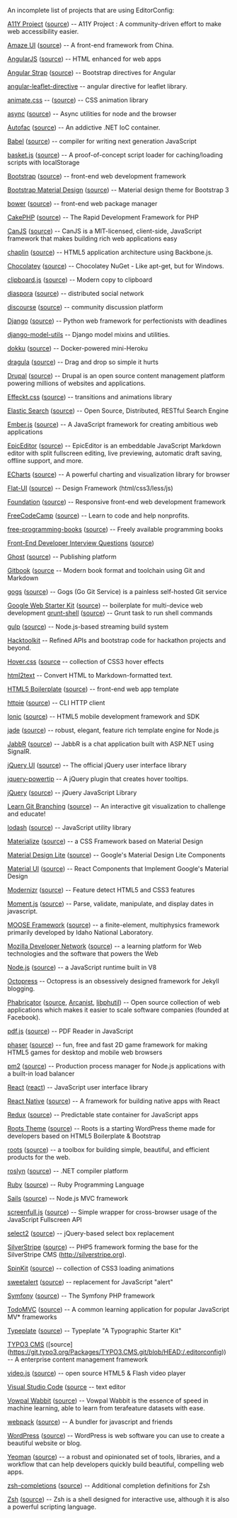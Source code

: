 An incomplete list of projects that are using EditorConfig:

[A11Y Project](http://a11yproject.com) ([source](https://github.com/a11yproject/a11yproject.com/blob/gh-pages/.editorconfig)) -- A11Y Project : A community-driven effort to make web accessibility easier.

[Amaze UI](https://github.com/allmobilize/amazeui) ([source](https://github.com/allmobilize/amazeui/blob/master/.editorconfig)) -- A front-end framework from China.

[AngularJS](https://angularjs.org/) ([source](https://github.com/angular/angular.js)) -- HTML enhanced for web apps

[Angular Strap](http://mgcrea.github.io/angular-strap/) ([source](https://github.com/mgcrea/angular-strap/blob/master/.editorconfig)) -- Bootstrap directives for Angular

[angular-leaflet-directive](https://github.com/tombatossals/angular-leaflet-directive) -- angular directive for leaflet library.

[animate.css](https://daneden.github.io/animate.css/) -- ([source](https://github.com/daneden/animate.css/blob/master/.editorconfig)) -- CSS animation library

[async](https://github.com/caolan/async) ([source](https://github.com/caolan/async/blob/master/.editorconfig)) -- Async utilities for node and the browser

[Autofac](http://autofac.org/) ([source](https://github.com/autofac/Autofac)) -- An addictive .NET IoC container.

[Babel](https://babeljs.io/) ([source](https://github.com/babel/babel/blob/master/.editorconfig)) -- compiler for writing next generation JavaScript

[basket.js](http://addyosmani.github.com/basket.js/) ([source](https://github.com/addyosmani/basket.js)) -- A proof-of-concept script loader for caching/loading scripts with localStorage

[Bootstrap](http://getbootstrap.com/) ([source](https://github.com/twbs/bootstrap/)) -- front-end web development framework

[Bootstrap Material Design](http://fezvrasta.github.io/bootstrap-material-design/) ([source](https://github.com/FezVrasta/bootstrap-material-design/blob/master/.editorconfig)) -- Material design theme for Bootstrap 3

[bower](http://bower.io/) ([source](https://github.com/bower/bower/blob/master/.editorconfig)) -- front-end web package manager

[CakePHP](http://cakephp.org) ([source](https://github.com/cakephp/cakephp)) -- The Rapid Development Framework for PHP

[CanJS](http://canjs.us/) ([source](https://github.com/jupiterjs/canjs)) -- CanJS is a MIT-licensed, client-side, JavaScript framework that makes building rich web applications easy

[chaplin](http://chaplinjs.org/) ([source](https://github.com/chaplinjs/chaplin/blob/master/.editorconfig)) -- HTML5 application architecture using Backbone.js.

[Chocolatey](http://chocolatey.org) ([source](https://github.com/chocolatey/chocolatey)) -- Chocolatey NuGet - Like apt-get, but for Windows.

[clipboard.js](https://clipboardjs.com/) ([source](https://github.com/zenorocha/clipboard.js/blob/master/.editorconfig)) -- Modern copy to clipboard

[diaspora](https://diasporafoundation.org/) ([source](https://github.com/diaspora/diaspora/blob/develop/.editorconfig)) -- distributed social network

[discourse](http://www.discourse.org/) ([source](https://github.com/discourse/discourse/blob/master/.editorconfig)) -- community discussion platform

[Django](https://www.djangoproject.com/) ([source](https://github.com/django/django/blob/master/.editorconfig)) -- Python web framework for perfectionists with deadlines

[django-model-utils](https://github.com/carljm/django-model-utils) -- Django model mixins and utilities.

[dokku](https://github.com/progrium/dokku#readme) ([source](https://github.com/progrium/dokku/blob/master/.editorconfig)) -- Docker-powered mini-Heroku

[dragula](http://bevacqua.github.io/dragula/) ([source](https://github.com/bevacqua/dragula/blob/master/.editorconfig)) -- Drag and drop so simple it hurts

[Drupal](http://drupal.org) ([source](http://cgit.drupalcode.org/drupal/tree/.editorconfig)) -- Drupal is an open source content management platform powering millions of websites and applications.

[Effeckt.css](https://h5bp.github.io/Effeckt.css/) ([source](https://github.com/h5bp/Effeckt.css/blob/master/.editorconfig)) -- transitions and animations library

[Elastic Search](https://www.elastic.co/products/elasticsearch) ([source](https://github.com/elastic/elasticsearch/blob/master/.editorconfig)) -- Open Source, Distributed, RESTful Search Engine

[Ember.js](http://emberjs.com/) ([source](https://github.com/emberjs/ember.js/blob/master/.editorconfig)) -- A JavaScript framework for creating ambitious web applications 

[EpicEditor](http://epiceditor.com/) ([source](https://github.com/OscarGodson/EpicEditor/blob/develop/.editorconfig)) -- EpicEditor is an embeddable JavaScript Markdown editor with split fullscreen editing, live previewing, automatic draft saving, offline support, and more.

[ECharts](http://echarts.baidu.com/) ([source](https://github.com/ecomfe/echarts/blob/master/.editorconfig)) -- A powerful charting and visualization library for browser

[Flat-UI](http://designmodo.com/flat-free/) ([source](https://github.com/designmodo/Flat-UI/blob/master/.editorconfig)) -- Design Framework (html/css3/less/js)

[Foundation](http://foundation.zurb.com/) ([source](https://github.com/zurb/foundation/blob/master/.editorconfig)) -- Responsive front-end web development framework

[FreeCodeCamp](http://www.freecodecamp.com/) ([source](https://github.com/FreeCodeCamp/FreeCodeCamp/blob/staging/.editorconfig)) -- Learn to code and help nonprofits.

[free-programming-books](https://github.com/vhf/free-programming-books) ([source](https://github.com/vhf/free-programming-books/blob/master/.editorconfig)) -- Freely available programming books

[Front-End Developer Interview Questions](http://h5bp.github.io/Front-end-Developer-Interview-Questions/) ([source](https://github.com/h5bp/Front-end-Developer-Interview-Questions/blob/master/.editorconfig))

[Ghost](https://github.com/tryghost/ghost) ([source](https://github.com/tryghost/ghost/blob/master/.editorconfig)) -- Publishing platform

[Gitbook](https://www.gitbook.com/) ([source](https://github.com/GitbookIO/gitbook/blob/master/.editorconfig) -- Modern book format and toolchain using Git and Markdown

[gogs](https://gogs.io/) ([source](https://github.com/gogits/gogs/blob/master/.editorconfig)) -- Gogs (Go Git Service) is a painless self-hosted Git service

[Google Web Starter Kit](https://developers.google.com/web/starter-kit/) ([source](https://github.com/google/web-starter-kit/blob/master/.editorconfig)) -- boilerplate for multi-device web development
[grunt-shell](https://github.com/sindresorhus/grunt-shell#readme) ([source](https://github.com/sindresorhus/grunt-shell)) -- Grunt task to run shell commands

[gulp](http://gulpjs.com/) ([source](https://github.com/gulpjs/gulp/blob/master/.editorconfig)) -- Node.js-based streaming build system

[Hacktoolkit](http://hacktoolkit.com) -- Refined APIs and bootstrap code for hackathon projects and beyond.

[Hover.css](https://ianlunn.github.io/Hover/) ([source](https://github.com/IanLunn/Hover/blob/master/.editorconfig) -- collection of CSS3 hover effects

[html2text](https://github.com/aaronsw/html2text) -- Convert HTML to Markdown-formatted text.

[HTML5 Boilerplate](https://html5boilerplate.com/) ([source](https://github.com/h5bp/html5-boilerplate/blob/master/.editorconfig)) -- front-end web app template

[httpie](http://httpie.org/) ([source](https://github.com/jkbrzt/httpie/blob/master/.editorconfig)) -- CLI HTTP client

[Ionic](http://ionicframework.com/) ([source](https://github.com/driftyco/ionic/blob/master/.editorconfig)) -- HTML5 mobile development framework and SDK

[jade](http://jade-lang.com/) ([source](https://github.com/pugjs/jade/blob/master/.editorconfig)) -- robust, elegant, feature rich template engine for Node.js

[JabbR](http://about.jabbr.net/) ([source](https://github.com/JabbR/JabbR)) -- JabbR is a chat application built with ASP.NET using SignalR.

[jQuery UI](http://jqueryui.com/) ([source](https://github.com/jquery/jquery-ui)) -- The official jQuery user interface library

[jquery-powertip](https://github.com/stevenbenner/jquery-powertip) -- A jQuery plugin that creates hover tooltips.

[jQuery](http://jquery.com/) ([source](https://github.com/jquery/jquery)) -- jQuery JavaScript Library

[Learn Git Branching](http://pcottle.github.com/learnGitBranching/?demo) ([source](https://github.com/pcottle/learnGitBranching/blob/master/.editorconfig)) -- An interactive git visualization to challenge and educate!

[lodash](https://lodash.com/) ([source](https://github.com/lodash/lodash/blob/master/.editorconfig)) -- JavaScript utility library

[Materialize](http://materializecss.com/) ([source](http://materializecss.com/)) -- a CSS Framework based on Material Design

[Material Design Lite](http://getmdl.io/) ([source](https://github.com/google/material-design-lite/blob/master/.editorconfig)) -- Google's Material Design Lite Components

[Material UI](http://www.material-ui.com/) ([source](https://github.com/callemall/material-ui/blob/master/.editorconfig)) -- React Components that Implement Google's Material Design

[Modernizr](http://modernizr.com/) ([source](https://github.com/Modernizr/Modernizr)) -- Feature detect HTML5 and CSS3 features

[Moment.js](http://momentjs.com/) ([source](https://github.com/moment/moment/blob/develop/.editorconfig)) -- Parse, validate, manipulate, and display dates in javascript.

[MOOSE Framework](https://mooseframework.org/) ([source](https://github.com/idaholab/moose/blob/devel/.editorconfig)) -- a finite-element, multiphysics framework primarily developed by Idaho National Laboratory.

[Mozilla Developer Network](https://developer.mozilla.org/) ([source](https://github.com/mozilla/kuma)) -- a learning platform for Web technologies and the software that powers the Web

[Node.js](https://nodejs.org) ([source](https://github.com/nodejs/node/blob/master/.editorconfig)) -- a JavaScript runtime built in V8

[Octopress](https://github.com/imathis/octopress) -- Octopress is an obsessively designed framework for Jekyll blogging.

[Phabricator](http://phabricator.org/) ([source](https://github.com/phacility/phabricator/), [Arcanist](https://github.com/phacility/arcanist/), [libphutil](https://github.com/phacility/libphutil/)) -- Open source collection of web applications which makes it easier to scale software companies (founded at Facebook).

[pdf.js](https://github.com/mozilla/pdf.js) ([source](https://github.com/mozilla/pdf.js/blob/master/.editorconfig)) -- PDF Reader in JavaScript

[phaser](http://phaser.io/) ([source](https://github.com/photonstorm/phaser/blob/master/.editorconfig)) -- fun, free and fast 2D game framework for making HTML5 games for desktop and mobile web browsers

[pm2](http://pm2.keymetrics.io/) ([source](https://github.com/Unitech/pm2/blob/master/.editorconfig)) -- Production process manager for Node.js applications with a built-in load balancer

[React](https://facebook.github.io/react/) ([react](https://github.com/facebook/react/blob/master/.editorconfig)) -- JavaScript user interface library

[React Native](http://facebook.github.io/react-native/) ([source](https://github.com/facebook/react-native/blob/master/.editorconfig)) -- A framework for building native apps with React

[Redux](http://redux.js.org/) ([source](https://github.com/reactjs/redux/blob/master/.editorconfig)) -- Predictable state container for JavaScript apps

[Roots Theme](http://www.rootstheme.com/) ([source](https://github.com/retlehs/roots)) -- Roots is a starting WordPress theme made for developers based on HTML5 Boilerplate & Bootstrap

[roots](http://roots.cx) ([source](https://github.com/jenius/roots)) -- a toolbox for building simple, beautiful, and efficient products for the web.

[roslyn](https://github.com/dotnet/roslyn#readme) ([source](https://github.com/dotnet/roslyn/blob/master/.editorconfig)) -- .NET compiler platform

[Ruby](http://www.ruby-lang.org/) ([source](https://bugs.ruby-lang.org/projects/ruby-trunk/repository)) -- Ruby Programming Language

[Sails](http://sailsjs.org/) ([source](https://github.com/balderdashy/sails/blob/master/.editorconfig)) -- Node.js MVC framework

[screenfull.js](https://github.com/sindresorhus/screenfull.js#readme) ([source](https://github.com/sindresorhus/screenfull.js)) -- Simple wrapper for cross-browser usage of the JavaScript Fullscreen API

[select2](https://github.com/select2/select2) ([source](https://github.com/select2/select2/blob/master/.editorconfig)) -- jQuery-based select box replacement

[SilverStripe](https://silverstripe.org) ([source](https://github.com/silverstripe/silverstripe-framework/blob/master/.editorconfig)) -- PHP5 framework forming the base for the SilverStripe CMS (http://silverstripe.org).

[SpinKit](http://tobiasahlin.com/spinkit/) ([source](https://github.com/tobiasahlin/SpinKit/blob/master/.editorconfig)) -- collection of CSS3 loading animations

[sweetalert](http://tristanedwards.me/sweetalert) ([source](https://github.com/t4t5/sweetalert/blob/master/.editorconfig)) -- replacement for JavaScript "alert"

[Symfony](http://symfony.com/) ([source](https://github.com/symfony/symfony)) -- The Symfony PHP framework

[TodoMVC](http://todomvc.com) ([source](https://github.com/tastejs/todomvc)) -- A common learning application for popular JavaScript MV\* frameworks

[Typeplate](http://typeplate.com/) ([source](https://github.com/typeplate/typeplate.github.com/blob/master/.editorconfig)) -- Typeplate "A Typographic Starter Kit"

[TYPO3 CMS](http://www.typo3.org) ([source]
(https://git.typo3.org/Packages/TYPO3.CMS.git/blob/HEAD:/.editorconfig)) -- A enterprise content management framework

[video.js](http://videojs.com/) ([source](https://github.com/videojs/video.js/blob/master/.editorconfig)) -- open source HTML5 & Flash video player

[Visual Studio Code](http://code.visualstudio.com/) ([source](https://github.com/Microsoft/vscode/blob/master/.editorconfig) -- text editor

[Vowpal Wabbit](https://github.com/JohnLangford/vowpal_wabbit) ([source](https://github.com/JohnLangford/vowpal_wabbit/blob/master/.editorconfig)) -- Vowpal Wabbit is the essence of speed in machine learning, able to learn from terafeature datasets with ease.

[webpack](https://webpack.github.io/) ([source](https://github.com/webpack/webpack/blob/master/.editorconfig)) -- A bundler for javascript and friends

[WordPress](http://wordpress.org) ([source](https://core.trac.wordpress.org/browser/trunk)) -- WordPress is web software you can use to create a beautiful website or blog.

[Yeoman](http://yeoman.io/) ([source](https://github.com/yeoman/yo/blob/master/.editorconfig)) -- a robust and opinionated set of tools, libraries, and a workflow that can help developers quickly build beautiful, compelling web apps.

[zsh-completions](http://github.com/zsh-users/zsh-completions#readme) ([source](http://github.com/zsh-users/zsh-completions)) -- Additional completion definitions for Zsh

[Zsh](http://www.zsh.org) ([source](http://sourceforge.net/p/zsh/code/ci/master/tree/)) -- Zsh is a shell designed for interactive use, although it is also a powerful scripting language.